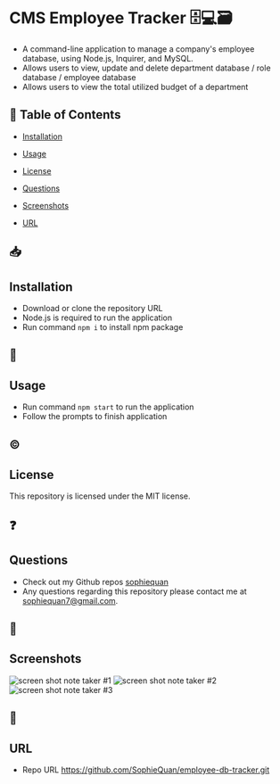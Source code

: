 # CMS Employee Tracker 🗄💻🗃

- A command-line application to manage a company's employee database, using Node.js, Inquirer, and MySQL.
- Allows users to view, update and delete department database / role database / employee database
- Allows users to view the total utilized budget of a department


## 📑 Table of Contents 

- [Installation](#installation)

- [Usage](#usage)

- [License](#license)

- [Questions](#questions)

- [Screenshots](#screenshots)

- [URL](#🔗%20URL)


## 📥
## Installation

- Download or clone the repository URL
- Node.js is required to run the application
- Run command `npm i` to install npm package

## 📗
## Usage

- Run command `npm start` to run the application
- Follow the prompts to finish application

## ©
## License

This repository is licensed under the MIT license.

## ❓
## Questions

- Check out my Github repos [sophiequan](https://github.com/sophiequan)
- Any questions regarding this repository please contact me at [sophiequan7@gmail.com](mailto:sophiequan7@gmail.com).

## 🌠
## Screenshots

![screen shot note taker #1](public/assets/images/screenshot_1.png?raw=true " note taker screenshot")
![screen shot note taker #2](public/assets/images/screenshot_2.png?raw=true " note taker screenshot #2")
![screen shot note taker #3](public/assets/images/screenshot_3.png?raw=true " note taker screenshot #3")

## 🔗
## URL

- Repo URL https://github.com/SophieQuan/employee-db-tracker.git
